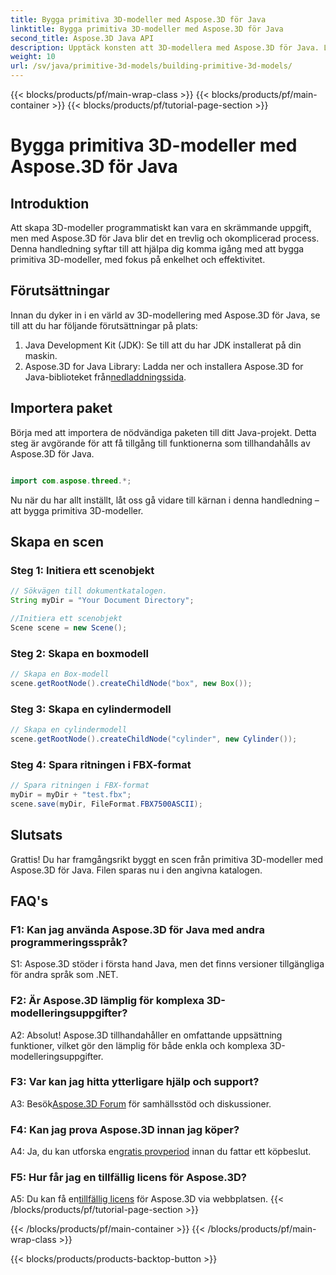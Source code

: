 ```yaml
---
title: Bygga primitiva 3D-modeller med Aspose.3D för Java
linktitle: Bygga primitiva 3D-modeller med Aspose.3D för Java
second_title: Aspose.3D Java API
description: Upptäck konsten att 3D-modellera med Aspose.3D för Java. Lär dig att bygga primitiva 3D-modeller utan ansträngning och släpp lös din kreativitet.
weight: 10
url: /sv/java/primitive-3d-models/building-primitive-3d-models/
---
```


{{< blocks/products/pf/main-wrap-class >}}
{{< blocks/products/pf/main-container >}}
{{< blocks/products/pf/tutorial-page-section >}}

# Bygga primitiva 3D-modeller med Aspose.3D för Java

## Introduktion

Att skapa 3D-modeller programmatiskt kan vara en skrämmande uppgift, men med Aspose.3D för Java blir det en trevlig och okomplicerad process. Denna handledning syftar till att hjälpa dig komma igång med att bygga primitiva 3D-modeller, med fokus på enkelhet och effektivitet.

## Förutsättningar

Innan du dyker in i en värld av 3D-modellering med Aspose.3D för Java, se till att du har följande förutsättningar på plats:

1. Java Development Kit (JDK): Se till att du har JDK installerat på din maskin.
2.  Aspose.3D for Java Library: Ladda ner och installera Aspose.3D for Java-biblioteket från[nedladdningssida](https://releases.aspose.com/3d/java/).

## Importera paket

Börja med att importera de nödvändiga paketen till ditt Java-projekt. Detta steg är avgörande för att få tillgång till funktionerna som tillhandahålls av Aspose.3D för Java.

```java

import com.aspose.threed.*;
```

Nu när du har allt inställt, låt oss gå vidare till kärnan i denna handledning – att bygga primitiva 3D-modeller.

## Skapa en scen

### Steg 1: Initiera ett scenobjekt

```java
// Sökvägen till dokumentkatalogen.
String myDir = "Your Document Directory";

//Initiera ett scenobjekt
Scene scene = new Scene();
```

### Steg 2: Skapa en boxmodell

```java
// Skapa en Box-modell
scene.getRootNode().createChildNode("box", new Box());
```

### Steg 3: Skapa en cylindermodell

```java
// Skapa en cylindermodell
scene.getRootNode().createChildNode("cylinder", new Cylinder());
```

### Steg 4: Spara ritningen i FBX-format

```java
// Spara ritningen i FBX-format
myDir = myDir + "test.fbx";
scene.save(myDir, FileFormat.FBX7500ASCII);
```

## Slutsats

Grattis! Du har framgångsrikt byggt en scen från primitiva 3D-modeller med Aspose.3D för Java. Filen sparas nu i den angivna katalogen.

## FAQ's

### F1: Kan jag använda Aspose.3D för Java med andra programmeringsspråk?

S1: Aspose.3D stöder i första hand Java, men det finns versioner tillgängliga för andra språk som .NET.

### F2: Är Aspose.3D lämplig för komplexa 3D-modelleringsuppgifter?

A2: Absolut! Aspose.3D tillhandahåller en omfattande uppsättning funktioner, vilket gör den lämplig för både enkla och komplexa 3D-modelleringsuppgifter.

### F3: Var kan jag hitta ytterligare hjälp och support?

 A3: Besök[Aspose.3D Forum](https://forum.aspose.com/c/3d/18) för samhällsstöd och diskussioner.

### F4: Kan jag prova Aspose.3D innan jag köper?

 A4: Ja, du kan utforska en[gratis provperiod](https://releases.aspose.com/) innan du fattar ett köpbeslut.

### F5: Hur får jag en tillfällig licens för Aspose.3D?

 A5: Du kan få en[tillfällig licens](https://purchase.aspose.com/temporary-license/) för Aspose.3D via webbplatsen.
{{< /blocks/products/pf/tutorial-page-section >}}

{{< /blocks/products/pf/main-container >}}
{{< /blocks/products/pf/main-wrap-class >}}

{{< blocks/products/products-backtop-button >}}

